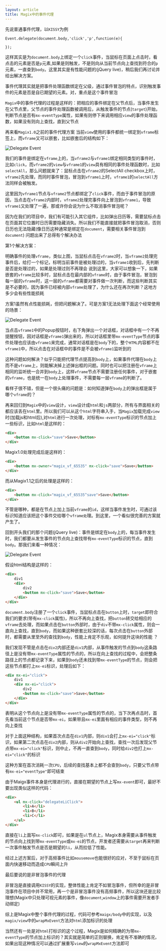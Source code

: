```yaml
---
layout: article
title: Magix中的事件代理
---
```


先说普通事件代理，以`KISSY`为例

```
Event.delegate(document.body,'click','p',function(e){

});
```
这样其实是为`document.body`上绑定一个`click`事件，当鼠标在页面上点击时，看点击的元素是否是`p`元素,如果是则触发，不是则向从当前节点向上查找到符合的`p`元素，一直查到`body`。这里其实是有性能问题的(jQuery live)，稍后我们再讨论并给出解决方案。

事件代理其实就是把事件处理函数绑定在父级，通过事件冒泡的特点，识别触发事件的元素是否是自已期望的元素。对，重点是这个事件冒泡

`Magix`中的事件代理的过程是这样的：把相应的事件绑定在父节点后，当事件发生在父节点里，父节点的事件处理函数被调用后，从触发事件的节点(`target`)开始，判断节点是否有`mx-eventType`属性，如果有则停下来调用相应`view`的事件处理函数，如果没有则向上查找，直到父节点

再来看`Magix1.0`之前的事件代理方案
当前`view`使用的事件都统一绑定到`vframe`标签上，而`vframe`又可以嵌套，比如嵌套后的结构如下：

![Delegate Event](https://raw.githubusercontent.com/thx/magix/gh-pages-backup/assets/img/article-de-0.png)

我们的事件是绑定在`vframe`上的，当`vframe2`与`vframe1`绑定相同类型的事件时，比如`click`，而`vframe2`的`view`与`vframe1`的`view`具有相同的事件处理函数时，比如`selectAll`，那么问题就来了：鼠标点击在`vframe2`的SelectAll checkbox上时，`vframe2`先处理，而同时事件冒泡，冒泡到`vframe1`上时，`vframe1`的`selectAll`方法同样会被触发。

这里因为`vframe1`节点与`vframe2`节点都绑定了`click`事件，而由于事件冒泡的原因，当点击在`vframe2`内部时，`vframe2`处理完事件向上冒泡到`vframe1`，导致`vframe1`又处理了一遍，那或许你会说为什么不取消事件冒泡呢？

因为在我们的项目中，我们有可能引入其它组件，比如弹出日历等，需要鼠标点击在页面其它位置时日历需要隐藏消失。所以我们不能直接就把事件冒泡取消，否则日历也无法隐藏(像日历这种通常是绑定在`document`，需要相关事件冒泡到`document`)
问题出来了总得有个解决办法

第1个解决方案：

明确事件的处理`vframe`，类似上图，当鼠标点击在`vframe2`时，当`vframe2`处理完事件后，给打一个标记，标明当前事件是被处理过的，当`vframe1`收到后，先判断是否是处理过的，如果是处理过则不再理会
说到这里，大家可以想象一下，如果嵌套的`vframe`比较多时，鼠标点击在最内部的`vframe`时，由于事件冒泡，冒泡到每一层的`vframe`时，这一层的`vframe`都需要对事件做一次判断，而这些判断其实是不必要的，因为事件已经被内部`vframe`处理了，为什么还在再次判断？这地方多少会有些性能损耗

方案1虽然有点性能损耗，但把问题解决了。可是方案1无法处理下面这个经常使用的场景：

![Delegate Event](https://raw.githubusercontent.com/thx/magix/gh-pages-backup/assets/img/article-de-1.png)

当点击`vframe1`中的Popup按钮时，右下角弹出一个对话框，对话框中有一个不再提醒按钮，因对话框是`vframe1`弹出来的，所以对话框里带`mx-eventType`节点的事件处理也应该由`vframe1`来完成，通常对话框是在`body`下的，整个`HTML`内容都不在`vframe1`中，所以点击在对话框中的事件是不会被`vframe1`监听到的

这种问题如何解决？似乎只能把代理节点提高到`body`上，如果事件代理在`body`上而不是`vframe`上，则能解决掉上述弹出框的问题。同时也可以把注册在`vframe`上相同的监听统一合并到`body`上，这样`vframe`节点不需要注册任何事件，对于嵌套的`vframe`，也是统一在`body`上处理事件，不需要每一层`vframe`的判断了。

看样子很不错，但是一个很头痛的问题是：如何知道弹在`body`上的弹出框是属于哪个`vframe`的？

再来回归到`Magix`中的`view`设计，`view`设计成`html`和`js`两部分，所有与界面相关的都应该丢在`html`里。所以我们可以从这个`html`字符串入手，当`Magix`加载完成`view`时(加载js和html后),对`html`进行一次处理，对标有`mx-eventType`标识的节点加上一些标识，比如`html`是这样的：

```html
<div>
    <button mx-click="save">Save</button>
</div>
```

Magix1.0处理完成后是这样的：

```html
<div>
    <button mx-owner="magix_vf_65535" mx-click="save">Save</button>
</div>
```

而从Magix1.1之后的处理是这样的：

```html
<div>
    <button mx-click="magix_vf_65535^save">Save</button>
</div>
```
不管是哪种，都是在节点上加上当前`vframe`的`id`，这样当事件发生时，可通过该标识知道应该把这个事件交给哪个`vframe处`理。到这里，一个看似很完善的方案就产生了。

回到开头我们的那个问题(jQuery live)：事件是绑定在`body`上的，每当事件发生时，我们都要从发生事件的节点向上查找带有`mx-eventType`标识的节点，直到`body`。那我们来看一种情况：

![Delegate Event](https://raw.githubusercontent.com/thx/magix/gh-pages-backup/assets/img/article-de-2.png)

假设html结构是这样的：

```html
<div>
    div1
    <div>
        div2
        <button mx-click="save">Save</button>
    </div>
</div>
```

`document.body`注册了一个`click`事件，当鼠标点击在`button`上时，`target`即符合我们的要求(带有`mx-click`属性)，所以不再向上查找，把`button`转交给相应的`vframe`去处理，而如果点击在`button`外部时，由于`div`不带`mx-click`属性，则会一直向上查找，直到`body`，而如果这种嵌套比较深的话，每次点击在`button`外部时，都需要从里至外的查找到`body`，性能上肯定不乐观，如何提升这块的性能 ？

我们发现不管是点击在`div2`内部还是`div1`内部，从事件触发的节点到`body`这条路径上是没有带`mx-eventType`属性的节点的，所以在向上查找的过程中，会把整条路径上的节点都记录下来，如果到`body`还未找到带`mx-eventType`的节点，则会把这些节点都打上`mx-ei`标识，处理后如下：

```html
<div mx-ei="click">
    div1
    <div mx-ei="click">
        div2
        <button mx-click="save">Save</button>
    </div>
</div>
```

表明从这个节点向上是没有带`mx-eventType`属性的节点的，当下次再点击时，首先看当前这个节点是否带`mx-ei`，如果带且`mx-ei`里面有相应的事件类型，则不再向上查找

对于上面这种结构，如果首次点击在`div1`内部，则`div1`会打上`mx-ei="click"`标识，如果第二次点击在`div2`内部，则从`div2`开始向上查找，查找一次后发现父节点带`mx-ei="click"`标识，则中止，不再一直查到`body`，同时给`div2`也打上`mx-ei="click"`的标识

这种方案在首次消耗一次`CPU`，后续的查找基本上都不会查到`body`，只要父节点带有`mx-ei="eventType"`即可结束


由于Maigx事件本身是代理进行的，直接在期望的节点上写`mx-event`即可，最好不要出现类似这样的代码：

```html
<div>
    <ul mx-click="delegateLiClick">
        <li>A</li>
        <li>B</li>
        <li>C</li>
    </ul>
</div>
```

直接在`li`上面写`mx-click`即可，如果是在`ul`节点上，Magix本身需要从事件触发的节点向上找到带`mx-eventType`或`mx-ei`的节点，开发者还需要从`target`再来判断一次事件触发节点是否是期望的`li`，从而拉低了性能。

经过上述方案后，对于高频事件比如`mousemove`也能很好的应对，不至于鼠标在页面内快速移动而造成`CPU`瞬间上升

最后要说的是非冒泡事件的代理

非冒泡是直接调用`KISSY`的实现，整体性能上肯定不如冒泡事件，但所幸的是非冒泡事件在项目中并不常用，再一个是非冒泡事件没有高频事件，所以这块还是比较理想(Magix中只处理可视元素的事件，像`document`,`window`上的事件需要开发者手动绑定)

综上是Magix中整个事件代理的过程，代码可参考`maigx/body`中的实现，以及`magix/view`中的`wrapMxEvent`方法对`html`添加标识的处理

当然还有一处是对`html`打标识的这个过程，Magix是如何精确的为带`mx-eventType`的节点加上标识的？其实就是简单的正则替换，肯定有不准确的情况，如果出现这种情况可以通过扩展重写`view`的`wrapMxEvent`方法即可
